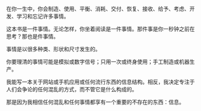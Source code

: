 在你一生中，你会制造、使用、平衡、消耗、交付、恢复、接收、给予、考虑、开发、学习和忘记许多事情。

这本书是一件事情。无论怎样，你坐着阅读是一件事情。那件事是你一秒钟之前在思考？那也是件事情。

事情是以很多种类、形状和尺寸发生的。

你要理清的事情可能是模拟或数字信号；只用一次或终身使用；手工制造或机器生产。

我能写一本关于网站或手机应用或任何流行东西的信息结构。相反，我决定专注于人们会争论的任何混乱的方式，而不管它是什么构成的。

那是因为我相信任何混乱和任何事情都享有一个重要的不存在的东西：信息。
